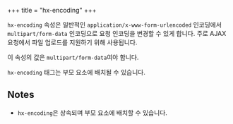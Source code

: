 +++
title = "hx-encoding"
+++

`hx-encoding` 속성은 일반적인 `application/x-www-form-urlencoded` 인코딩에서 `multipart/form-data` 인코딩으로 요청 인코딩을 변경할 수 있게 합니다. 
주로 AJAX 요청에서 파일 업로드를 지원하기 위해 사용됩니다.

이 속성의 값은 `multipart/form-data`여야 합니다.

`hx-encoding` 태그는 부모 요소에 배치될 수 있습니다.

## Notes

* `hx-encoding`은 상속되며 부모 요소에 배치할 수 있습니다.
